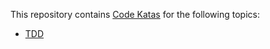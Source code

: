 This repository contains [Code Katas] for the following topics:

* [TDD]

[Code Katas]: http://codekata.com/
[TDD]: tdd
